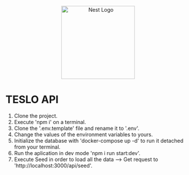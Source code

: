 <p align="center">
  <a href="http://nestjs.com/" target="blank"><img src="https://nestjs.com/img/logo-small.svg" width="200" alt="Nest Logo" /></a>
</p>

# TESLO API

1. Clone the project.
2. Execute 'npm i' on a terminal.
3. Clone the '.env.template' file and rename it to '.env'.
4. Change the values of the environment variables to yours.
5. Initialize the database with 'docker-compose up -d' to run it detached from your terminal.
6. Run the aplication in dev mode 'npm i run start:dev'.
7. Execute Seed in order to load all the data --> Get request to 'http://localhost:3000/api/seed'.